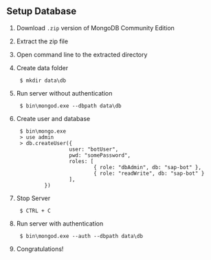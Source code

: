 ## Setup Database

1. Download `.zip` version of MongoDB Community Edition
2. Extract the zip file
3. Open command line to the extracted directory
4. Create data folder

        $ mkdir data\db

5. Run server without authentication

        $ bin\mongod.exe --dbpath data\db

6. Create user and database

        $ bin\mongo.exe
        > use admin
        > db.createUser({
                        user: "botUser",
                        pwd: "somePassword",
                        roles: [
                                { role: "dbAdmin", db: "sap-bot" },
                                { role: "readWrite", db: "sap-bot" }
                        ],
                })

7. Stop Server

        $ CTRL + C

8. Run server with authentication

        $ bin\mongod.exe --auth --dbpath data\db

9. Congratulations!